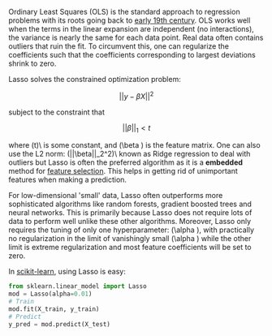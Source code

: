 Ordinary Least Squares (OLS) is the standard approach to regression problems with its roots going back to [early 19th century](https://en.wikipedia.org/wiki/Least_squares). OLS works well when the terms in the linear expansion are independent (no interactions), the variance is nearly the same for each data point. Real data often contains outliers that ruin the fit. To circumvent this, one can regularize the coefficients such that the coefficients corresponding to largest deviations shrink to zero.

Lasso solves the constrained optimization problem:

$$||y - \beta X||^2$$

subject to the constraint that

$$||\beta||_1 < t$$

where \(t)\ is some constant, and \(\beta \) is the feature matrix. One can also use the L2 norm: \(||\beta||_2^2)\ known as Ridge regression to deal with outliers but Lasso is often the preferred algorithm as it is a **embedded** method for [feature selection](https://sebastianraschka.com/faq/docs/feature_sele_categories.html). This helps in getting rid of unimportant features when making a prediction.

For low-dimensional 'small' data, Lasso often outperforms more sophisticated algorithms like random forests, gradient boosted trees and neural networks. This is primarily because Lasso does not require lots of data to perform well unlike these other algorithms. Moreover, Lasso only requires the tuning of only one hyperparameter: \(\alpha \), with practically no regularization in the limit of vanishingly small \(\alpha \) while the other limit is extreme regularization and most feature coefficients will be set to zero.

In [scikit-learn](https://scikit-learn.org/stable/), using Lasso is easy:
```python
from sklearn.linear_model import Lasso
mod = Lasso(alpha=0.01)
# Train
mod.fit(X_train, y_train)
# Predict
y_pred = mod.predict(X_test)
```


